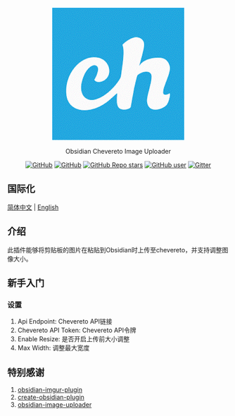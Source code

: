 <p align="center">
  <img src="/logo.gif" height="300" />
</p>
<p align="center">
  Obsidian Chevereto Image Uploader
</p>
<p align="center">
  <a href="https://github.com/kkzzhizhou/obsidian-chevereto-image-uploader/blob/main/LICENSE"><img alt="GitHub" src="https://img.shields.io/github/license/kkzzhizhou/obsidian-chevereto-image-uploader?style=flat-square"/></a>
  <a href="https://github.com/kkzzhizhou/obsidian-chevereto-image-uploader"><img alt="GitHub" src="https://img.shields.io/badge/Readme--Style-standard--repository-brightgreen?style=flat-square&color=f83500"/></a>
  <a href="https://github.com/kkzzhizhou/obsidian-chevereto-image-uploader"><img alt="GitHub Repo stars" src="https://img.shields.io/github/stars/kkzzhizhou/obsidian-chevereto-image-uploader?style=flat-square"/></a>
  <a href="https://github.com/kkzzhizhou"><img alt="GitHub user" src="https://img.shields.io/badge/author-kkzzhizhou-brightgreen?style=flat-square"/></a>
  <a href="https://gitter.im/kkzzhizhou/obsidian-chevereto-image-uploader"><img alt="Gitter" src="https://img.shields.io/gitter/room/kkzzhizhou/obsidian-chevereto-image-uploader?style=flat-square&color=4ab494"/></a>
</p>


## 国际化

[简体中文](README.md) | [English](README.en-US.md)


## 介绍

此插件能够将剪贴板的图片在粘贴到Obsidian时上传至chevereto，并支持调整图像大小。

## 新手入门

### 设置

1. Api Endpoint: Chevereto API链接
2. Chevereto API Token: Chevereto API令牌
3. Enable Resize: 是否开启上传前大小调整
4. Max Width: 调整最大宽度

## 特别感谢

1. [obsidian-imgur-plugin](https://github.com/gavvvr/obsidian-imgur-plugin)
2. [create-obsidian-plugin](https://www.npmjs.com/package/create-obsidian-plugin)
3. [obsidian-image-uploader](https://github.com/Creling/obsidian-image-uploader)